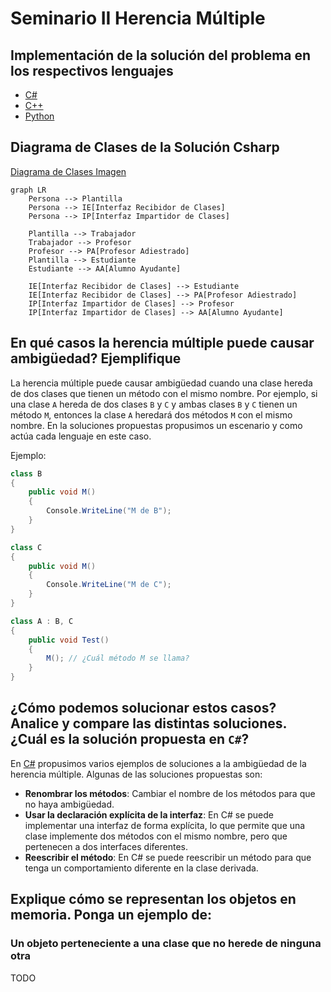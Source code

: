 # Seminario II Herencia Múltiple

## Implementación de la solución del problema en los respectivos lenguajes

- [C#](./Csharp/Program.cs)
- [C++](./C++/main.cpp)
- [Python](./Python/main.ipynb)

## Diagrama de Clases de la Solución Csharp

[Diagrama de Clases Imagen](Frame%202608621.png)

```mermaid
graph LR
    Persona --> Plantilla
    Persona --> IE[Interfaz Recibidor de Clases]
    Persona --> IP[Interfaz Impartidor de Clases]
    
    Plantilla --> Trabajador
    Trabajador --> Profesor
    Profesor --> PA[Profesor Adiestrado]
    Plantilla --> Estudiante
    Estudiante --> AA[Alumno Ayudante]

    IE[Interfaz Recibidor de Clases] --> Estudiante
    IE[Interfaz Recibidor de Clases] --> PA[Profesor Adiestrado]
    IP[Interfaz Impartidor de Clases] --> Profesor
    IP[Interfaz Impartidor de Clases] --> AA[Alumno Ayudante]
```

## En qué casos la herencia múltiple puede causar ambigüedad? Ejemplifique

La herencia múltiple puede causar ambigüedad cuando una clase hereda de dos clases que tienen un método con el mismo nombre. Por ejemplo, si una clase `A` hereda de dos clases `B` y `C` y ambas clases `B` y `C` tienen un método `M`, entonces la clase `A` heredará dos métodos `M` con el mismo nombre.
En la soluciones propuestas propusimos un escenario y como actúa cada lenguaje en este caso.

Ejemplo:

```csharp
class B
{
    public void M()
    {
        Console.WriteLine("M de B");
    }
}

class C
{
    public void M()
    {
        Console.WriteLine("M de C");
    }
}

class A : B, C
{
    public void Test()
    {
        M(); // ¿Cuál método M se llama?
    }
}

```

## ¿Cómo podemos solucionar estos casos? Analice y compare las distintas soluciones. ¿Cuál es la solución propuesta en `C#`?

En [C#](./Csharp/Program.cs) propusimos varios ejemplos de soluciones a la ambigüedad de la herencia múltiple. Algunas de las soluciones propuestas son:

- **Renombrar los métodos**: Cambiar el nombre de los métodos para que no haya ambigüedad.
- **Usar la declaración explícita de la interfaz**: En C# se puede implementar una interfaz de forma explícita, lo que permite que una clase implemente dos métodos con el mismo nombre, pero que pertenecen a dos interfaces diferentes.
- **Reescribir el método**: En C# se puede reescribir un método para que tenga un comportamiento diferente en la clase derivada.

## Explique cómo se representan los objetos en memoria. Ponga un ejemplo de:

### Un objeto perteneciente a una clase que no herede de ninguna otra

TODO
